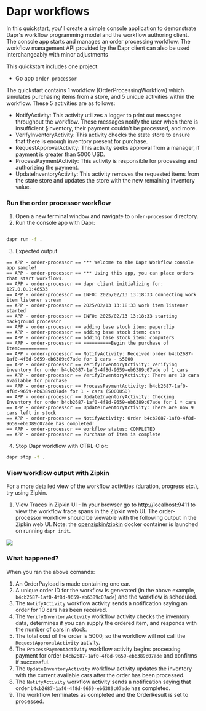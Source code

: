 # Dapr workflows

In this quickstart, you'll create a simple console application to demonstrate Dapr's workflow programming model and the workflow authoring client. The console app 
starts and manages an order processing workflow.
The workflow management API provided by the Dapr client can also be used interchangeably with minor adjustments

This quickstart includes one project:

- Go app `order-processor` 

The quickstart contains 1 workflow (OrderProcessingWorkflow) which simulates purchasing items from a store, and 5 unique activities within the workflow. These 5 
activities are as follows:

- NotifyActivity: This activity utilizes a logger to print out messages throughout the workflow. These messages notify the user when there is insufficient 
§inventory, their payment couldn't be processed, and more.
- VerifyInventoryActivity: This activity checks the state store to ensure that there is enough inventory present for purchase.
- RequestApprovalActivity: This activity seeks approval from a manager, if payment is greater than 5000 USD.
- ProcessPaymentActivity: This activity is responsible for processing and authorizing the payment.
- UpdateInventoryActivity: This activity removes the requested items from the state store and updates the store with the new remaining inventory value.

### Run the order processor workflow

1. Open a new terminal window and navigate to `order-processor` directory.
2. Run the console app with Dapr: 
<!-- STEP
name: Running this example
expected_stdout_lines:
  - "for 1 cars - $5000"
  - "There are 10 cars available for purchase"
  - "There are now 9 cars left in stock"
  - "workflow status: COMPLETED"
output_match_mode: substring
background: false
timeout_seconds: 120
sleep: 30
-->

```sh

dapr run -f .
```

3. Expected output

```
== APP - order-processor == *** Welcome to the Dapr Workflow console app sample!
== APP - order-processor == *** Using this app, you can place orders that start workflows.
== APP - order-processor == dapr client initializing for: 127.0.0.1:46533
== APP - order-processor == INFO: 2025/02/13 13:18:33 connecting work item listener stream
== APP - order-processor == 2025/02/13 13:18:33 work item listener started
== APP - order-processor == INFO: 2025/02/13 13:18:33 starting background processor
== APP - order-processor == adding base stock item: paperclip
== APP - order-processor == adding base stock item: cars
== APP - order-processor == adding base stock item: computers
== APP - order-processor == ==========Begin the purchase of item:==========
== APP - order-processor == NotifyActivity: Received order b4cb2687-1af0-4f8d-9659-eb6389c07ade for 1 cars - $5000
== APP - order-processor == VerifyInventoryActivity: Verifying inventory for order b4cb2687-1af0-4f8d-9659-eb6389c07ade of 1 cars
== APP - order-processor == VerifyInventoryActivity: There are 10 cars available for purchase
== APP - order-processor == ProcessPaymentActivity: b4cb2687-1af0-4f8d-9659-eb6389c07ade for 1 - cars (5000USD)
== APP - order-processor == UpdateInventoryActivity: Checking Inventory for order b4cb2687-1af0-4f8d-9659-eb6389c07ade for 1 * cars
== APP - order-processor == UpdateInventoryActivity: There are now 9 cars left in stock
== APP - order-processor == NotifyActivity: Order b4cb2687-1af0-4f8d-9659-eb6389c07ade has completed!
== APP - order-processor == workflow status: COMPLETED
== APP - order-processor == Purchase of item is complete
```

4. Stop Dapr workflow with CTRL-C or:
<!-- END_STEP -->

<!-- STEP
name: Stop multi-app run 
sleep: 5
-->

```sh
dapr stop -f .
```

<!-- END_STEP -->



### View workflow output with Zipkin

For a more detailed view of the workflow activities (duration, progress etc.), try using Zipkin.

1. View Traces in Zipkin UI - In your browser go to http://localhost:9411 to view the workflow trace spans in the Zipkin web UI. The order-processor workflow 
should be viewable with the following output in the Zipkin web UI. Note: the [openzipkin/zipkin](https://hub.docker.com/r/openzipkin/zipkin/) docker container is 
launched on running `dapr init`.

<img src="img/workflow-trace-spans-zipkin.png">

### What happened? 

When you ran the above comands:

1. An OrderPayload is made containing one car.
2. A unique order ID for the workflow is generated (in the above example, `b4cb2687-1af0-4f8d-9659-eb6389c07ade`) and the workflow is scheduled.
3. The `NotifyActivity` workflow activity sends a notification saying an order for 10 cars has been received.
4. The `VerifyInventoryActivity` workflow activity checks the inventory data, determines if you can supply the ordered item, and responds with the number of cars in stock.
5. The total cost of the order is 5000, so the workflow will not call the `RequestApprovalActivity` activity.
6. The `ProcessPaymentActivity` workflow activity begins processing payment for order `b4cb2687-1af0-4f8d-9659-eb6389c07ade` and confirms if successful.
7. The `UpdateInventoryActivity` workflow activity updates the inventory with the current available cars after the order has been processed.
8. The `NotifyActivity` workflow activity sends a notification saying that order `b4cb2687-1af0-4f8d-9659-eb6389c07ade` has completed.
9. The workflow terminates as completed and the OrderResult is set to processed.







